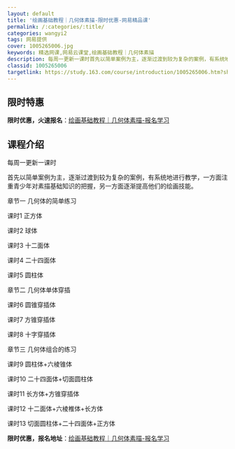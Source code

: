 ```yaml
---
layout: default
title: '绘画基础教程｜几何体素描-限时优惠-网易精品课'
permalink: /:categories/:title/
categories: wangyi2
tags: 网易提供
cover: 1005265006.jpg
keywords: 精选网课,网易云课堂,绘画基础教程｜几何体素描
description: 每周一更新一课时首先以简单案例为主，逐渐过渡到较为复杂的案例，有系统地进行教学，一方面注重青少年对素描基础知识的把握，另
classid: 1005265006
targetlink: https://study.163.com/course/introduction/1005265006.htm?share=1&shareId=1025206652&utm_campaign=share&utm_medium=iphoneShare&utm_source=&utm_u=1025206652
---
```


## 限时特惠

**限时优惠，火速报名**：[绘画基础教程｜几何体素描-报名学习](https://study.163.com/course/introduction/1005265006.htm?share=1&shareId=1025206652&utm_campaign=share&utm_medium=iphoneShare&utm_source=&utm_u=1025206652)

## 课程介绍

每周一更新一课时

首先以简单案例为主，逐渐过渡到较为复杂的案例，有系统地进行教学，一方面注重青少年对素描基础知识的把握，另一方面逐渐提高他们的绘画技能。

章节一	几何体的简单练习

课时1	正方体

课时2	球体

课时3	十二面体

课时4	二十四面体

课时5	圆柱体

章节二	几何体单体穿插

课时6	圆锥穿插体

课时7	方锥穿插体

课时8	十字穿插体

章节三	几何体组合的练习

课时9	圆柱体+六棱锥体

课时10	二十四面体+切面圆柱体

课时11	长方体+方锥穿插体

课时12	十二面体+六棱椎体+长方体

课时13	切面圆柱体+二十四面体+正方体

**限时优惠，报名地址**：[绘画基础教程｜几何体素描-报名学习](https://study.163.com/course/introduction/1005265006.htm?share=1&shareId=1025206652&utm_campaign=share&utm_medium=iphoneShare&utm_source=&utm_u=1025206652)

